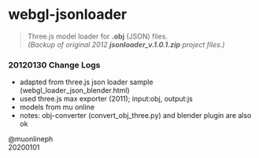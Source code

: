 # webgl-jsonloader

> Three.js model loader for **.obj** (JSON) files.  
> *(Backup of original 2012 **jsonloader_v.1.0.1.zip** project files.)*

### 20120130 Change Logs
- adapted from three.js json loader sample (webgl_loader_json_blender.html)
- used three.js max exporter (2011); input:obj, output:js
- models from mu online
- notes: obj-converter (convert\_obj\_three.py) and blender plugin are also ok

@muonlineph  
20200101